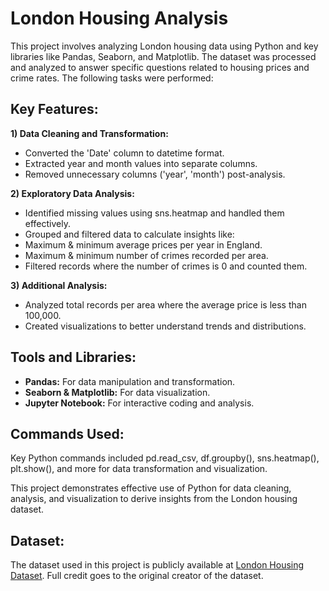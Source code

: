 # London Housing Analysis
This project involves analyzing London housing data using Python and key libraries like Pandas, Seaborn, and Matplotlib. The dataset was processed and analyzed to answer specific questions related to housing prices and crime rates. The following tasks were performed:

## Key Features:
**1) Data Cleaning and Transformation:**
- Converted the 'Date' column to datetime format.
- Extracted year and month values into separate columns.
- Removed unnecessary columns ('year', 'month') post-analysis.

**2) Exploratory Data Analysis:**
- Identified missing values using sns.heatmap and handled them effectively.
- Grouped and filtered data to calculate insights like:
- Maximum & minimum average prices per year in England.
- Maximum & minimum number of crimes recorded per area.
- Filtered records where the number of crimes is 0 and counted them.

**3) Additional Analysis:**
- Analyzed total records per area where the average price is less than 100,000.
- Created visualizations to better understand trends and distributions.

## Tools and Libraries:
- **Pandas:** For data manipulation and transformation.
- **Seaborn & Matplotlib:** For data visualization.
- **Jupyter Notebook:** For interactive coding and analysis.

## Commands Used:
Key Python commands included pd.read_csv, df.groupby(), sns.heatmap(), plt.show(), and more for data transformation and visualization.

This project demonstrates effective use of Python for data cleaning, analysis, and visualization to derive insights from the London housing dataset.

## Dataset:
The dataset used in this project is publicly available at [London Housing Dataset](https://datasciencelovers.graphy.com/products/64e0b8e6af71f92061d53206?dgps_u=l&dgps_s=ucpd&dgps_t=cp_u&dgps_u_st=u&dgps_uid=677cc155123d571a60231d72). Full credit goes to the original creator of the dataset.

